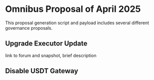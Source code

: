 # Omnibus Proposal of April 2025

This proposal generation script and payload includes several different governance proposals.

## Upgrade Executor Update

link to forum and snapshot, brief description

## Disable USDT Gateway
